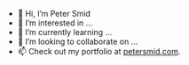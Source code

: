 - 👋 Hi, I’m Peter Smid
- 👀 I’m interested in ...
- 🌱 I’m currently learning ...
- 💞️ I’m looking to collaborate on ...
- 📫 Check out my portfolio at [petersmid.com](https://petersmid.com/).

